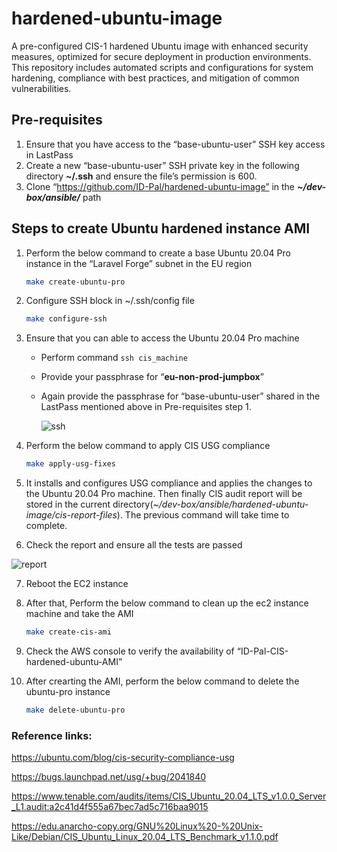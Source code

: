 # hardened-ubuntu-image
A pre-configured CIS-1 hardened Ubuntu image with enhanced security measures, optimized for secure deployment in production environments. This repository includes automated scripts and configurations for system hardening, compliance with best practices, and mitigation of common vulnerabilities.

## Pre-requisites

1. Ensure that you have access to the “base-ubuntu-user” SSH key access in LastPass
2. Create a new “base-ubuntu-user” SSH private key in the following directory **~/.ssh** and ensure the file’s permission is 600.
3. Clone “https://github.com/ID-Pal/hardened-ubuntu-image” in the ***~/dev-box/ansible/*** path

## Steps to create Ubuntu hardened instance AMI

1. Perform the below command to create a base Ubuntu 20.04 Pro instance in the “Laravel Forge” subnet in the EU region

    ```bash
    make create-ubuntu-pro
    ```

2. Configure SSH block in ~/.ssh/config file

    ```bash
    make configure-ssh
    ```

3. Ensure that you can able to access the Ubuntu 20.04 Pro machine
    - Perform command `ssh cis_machine`
    - Provide your passphrase for “**eu-non-prod-jumpbox**”
    - Again provide the passphrase for “base-ubuntu-user” shared in the LastPass mentioned above in Pre-requisites step 1.

        ![ssh](files/ssh.png)

4. Perform the below command to apply CIS USG compliance

    ```bash
    make apply-usg-fixes
    ```

5. It installs and configures USG compliance and applies the changes to the Ubuntu 20.04 Pro machine. Then finally CIS audit report will be stored in the current directory(*~/dev-box/ansible/hardened-ubuntu-image/cis-report-files*). The previous command will take time to complete.
6. Check the report and ensure all the tests are passed

![report](files/report.png)

7. Reboot the EC2 instance
8. After that, Perform the below command to clean up the ec2 instance machine and take the AMI

    ```bash
    make create-cis-ami
    ```

9. Check the AWS console to verify the availability of “ID-Pal-CIS-hardened-ubuntu-AMI”
10. After crearting the AMI, perform the below command to delete the ubuntu-pro instance

    ```bash
    make delete-ubuntu-pro
    ```

### Reference links:

https://ubuntu.com/blog/cis-security-compliance-usg

https://bugs.launchpad.net/usg/+bug/2041840

https://www.tenable.com/audits/items/CIS_Ubuntu_20.04_LTS_v1.0.0_Server_L1.audit:a2c41d4f555a67bec7ad5c716baa9015

https://edu.anarcho-copy.org/GNU%20Linux%20-%20Unix-Like/Debian/CIS_Ubuntu_Linux_20.04_LTS_Benchmark_v1.1.0.pdf
